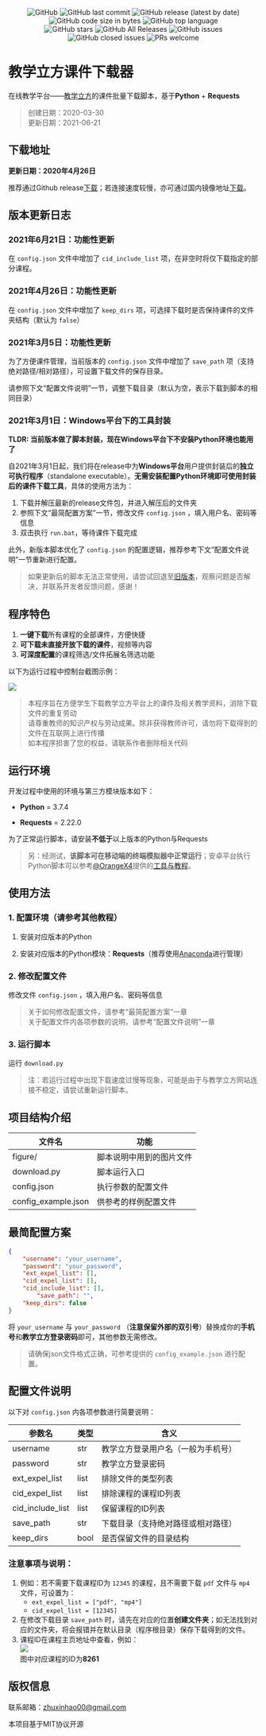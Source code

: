 <p align="center">

  <img alt="GitHub" src="https://img.shields.io/github/license/EricZhu-42/PedagogySquare_Downloader">
  <img alt="GitHub last commit" src="https://img.shields.io/github/last-commit/EricZhu-42/PedagogySquare_Downloader">	
  <img alt="GitHub release (latest by date)" src="https://img.shields.io/github/v/release/EricZhu-42/PedagogySquare_Downloader">
  <img alt="GitHub code size in bytes" src="https://img.shields.io/github/languages/code-size/EricZhu-42/PedagogySquare_Downloader">
  <img alt="GitHub top language" src="https://img.shields.io/github/languages/top/EricZhu-42/PedagogySquare_Downloader">
  </br>
  <img alt="GitHub stars" src="https://img.shields.io/github/stars/EricZhu-42/PedagogySquare_Downloader">
  <img alt="GitHub All Releases" src="https://img.shields.io/github/downloads/EricZhu-42/PedagogySquare_Downloader/total">
  <img alt="GitHub issues" src="https://img.shields.io/github/issues-raw/EricZhu-42/PedagogySquare_Downloader">
  <img alt="GitHub closed issues" src="https://img.shields.io/github/issues-closed-raw/EricZhu-42/PedagogySquare_Downloader">
  <img alt="PRs welcome" src="https://img.shields.io/badge/PRs-welcome-brightgreen">

</p>

# 教学立方课件下载器

在线教学平台——[教学立方](https://teaching.applysquare.com)的课件批量下载脚本，基于**Python** + **Requests**

> 创建日期：2020-03-30  
> 更新日期：2021-06-21

## 下载地址

**更新日期：2020年4月26日**

推荐通过Github release[下载](https://github.com/EricZhu-42/PedagogySquare_Downloader/releases/download/v1.6/PedagogySquare_Downloader_20210426.zip)；若连接速度较慢，亦可通过国内镜像地址[下载](https://box.nju.edu.cn/f/f1aa76ec8d204fb18891/?dl=1)。


## 版本更新日志

### 2021年6月21日：功能性更新

在 `config.json` 文件中增加了 `cid_include_list` 项，在非空时将仅下载指定的部分课程。

### 2021年4月26日：功能性更新

在 `config.json` 文件中增加了 `keep_dirs` 项，可选择下载时是否保持课件的文件夹结构（默认为 `false`）

### 2021年3月5日：功能性更新

为了方便课件管理，当前版本的 `config.json` 文件中增加了 `save_path` 项（支持绝对路径/相对路径），可设置下载文件的保存目录。

请参照下文“配置文件说明”一节，调整下载目录（默认为空，表示下载到脚本的相同目录）

### 2021年3月1日：Windows平台下的工具封装

**TLDR: 当前版本做了脚本封装，现在Windows平台下不安装Python环境也能用了**

自2021年3月1日起，我们将在release中为**Windows平台**用户提供封装后的**独立可执行程序**（standalone executable）。**无需安装配置Python环境即可使用封装后的课件下载工具**，具体的使用方法为：

1. 下载并解压最新的release文件包，并进入解压后的文件夹
3. 参照下文“最简配置方案”一节，修改文件 `config.json` ，填入用户名、密码等信息
4. 双击执行 `run.bat`，等待课件下载完成

此外，新版本脚本优化了 `config.json` 的配置逻辑，推荐参考下文“配置文件说明”一节重新进行配置。

> 如果更新后的脚本无法正常使用，请尝试回退至[旧版本](https://github.com/EricZhu-42/PedagogySquare_Downloader/releases/download/v1.4_stable/PedagogySquare_Downloader_20200914.zip)，观察问题是否解决，并联系开发者反馈问题，感谢！

## 程序特色

1. **一键下载**所有课程的全部课件，方便快捷
2. **可下载未直接开放下载的课件**，视频等内容
3. **可深度配置**的课程筛选/文件拓展名筛选功能

以下为运行过程中控制台截图示例：

![](./figure/1.png)

> 本程序旨在方便学生下载教学立方平台上的课件及相关教学资料，消除下载文件的重复劳动  
> 请尊重教师的知识产权与劳动成果。除非获得教师许可，请勿将下载得到的文件在互联网上进行传播  
> 如本程序损害了您的权益，请联系作者删除相关代码  

## 运行环境

开发过程中使用的环境与第三方模块版本如下：

- **Python** = 3.7.4

- **Requests** = 2.22.0

为了正常运行脚本，请安装**不低于**以上版本的Python与Requests

> 另：经测试，**该脚本可在移动端的终端模拟器中正常运行**；安卓平台执行Python脚本可以参考[@OrangeX4](https://github.com/OrangeX4)提供的[工具与教程](https://orangex.orangex4.cool/)。

## 使用方法

### 1. 配置环境（请参考其他教程）

1. 安装对应版本的Python

2. 安装对应版本的Python模块：**Requests**（推荐使用[Anaconda](https://www.anaconda.com/)进行管理）


### 2. 修改配置文件

修改文件 `config.json` ，填入用户名、密码等信息

> 关于如何修改配置文件，请参考“最简配置方案”一章  
> 关于配置文件内各项参数的说明，请参考“配置文件说明”一章  

### 3. 运行脚本

运行 `download.py`  

> 注：若运行过程中出现下载速度过慢等现象，可能是由于与教学立方网站连接不稳定，请尝试重新运行脚本。

## 项目结构介绍

| 文件名              | 功能                     |
| ------------------- | ------------------------ |
| figure/             | 脚本说明中用到的图片文件 |
| download.py         | 脚本运行入口             |
| config.json         | 执行参数的配置文件       |
| config_example.json | 供参考的样例配置文件     |

## 最简配置方案

```json
{
	"username": "your_username",
	"password": "your_password",
	"ext_expel_list": [],
	"cid_expel_list": [],
	"cid_include_list": [],
        "save_path": "",
	"keep_dirs": false
}
```

将 `your_username` 与 `your_password` （**注意保留外部的双引号**）替换成你的**手机号**和**教学立方登录密码**即可，其他参数无需修改。

> 请确保json文件格式正确，可参考提供的 `config_example.json` 进行配置。

## 配置文件说明

以下对 `config.json` 内各项参数进行简要说明：

| 参数名               | 类型 | 含义                                                |
| -------------------- | ---- | --------------------------------------------------- |
| username             | str  | 教学立方登录用户名（一般为手机号）                  |
| password             | str  | 教学立方登录密码                                    |
| ext_expel_list       | list | 排除文件的类型列表                                      |
| cid_expel_list             | list | 排除课程的课程ID列表                                    |
| cid_include_list | list | 保留课程的ID列表 |
| save_path | str | 下载目录（支持绝对路径或相对路径） |
| keep_dirs | bool | 是否保留文件的目录结构 |

### 注意事项与说明：

1. 例如：若不需要下载课程ID为 `12345` 的课程，且不需要下载 `pdf` 文件与 `mp4` 文件，可设置为：
   - `ext_expel_list = ["pdf", "mp4"]`
   - `cid_expel_list = [12345]`
2. 在修改下载目录 `save_path` 时，请先在对应的位置**创建文件夹**；如无法找到对应的文件夹，将会报错并在默认目录（程序根目录）保存下载得到的文件。
4. 课程ID在课程主页地址中查看，例如：  
   ![](./figure/0.png)  
   图中对应课程的ID为**8261**  


## 版权信息

联系邮箱：zhuxinhao00@gmail.com

本项目基于MIT协议开源
